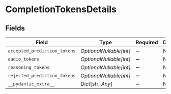 # CompletionTokensDetails


## Fields

| Field                        | Type                         | Required                     | Description                  |
| ---------------------------- | ---------------------------- | ---------------------------- | ---------------------------- |
| `accepted_prediction_tokens` | *OptionalNullable[int]*      | :heavy_minus_sign:           | N/A                          |
| `audio_tokens`               | *OptionalNullable[int]*      | :heavy_minus_sign:           | N/A                          |
| `reasoning_tokens`           | *OptionalNullable[int]*      | :heavy_minus_sign:           | N/A                          |
| `rejected_prediction_tokens` | *OptionalNullable[int]*      | :heavy_minus_sign:           | N/A                          |
| `__pydantic_extra__`         | Dict[str, *Any*]             | :heavy_minus_sign:           | N/A                          |